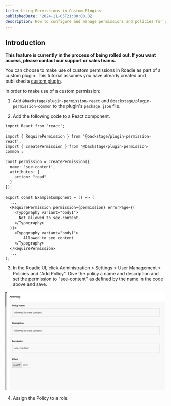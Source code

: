 ```yaml
---
title: Using Permissions in Custom Plugins
publishedDate: '2024-11-05T21:00:00.0Z'
description: How to configure and manage permissions and policies for use in Custom Plugins in Roadie.
---
```


## Introduction

**This feature is currently in the process of being rolled out. If you want access, please contact our support or sales teams.**

You can choose to make use of custom permissions in Roadie as part of a custom plugin. This tutorial assumes you have already created and published a [custom plugin](/docs/custom-plugins/overview/).

In order to make use of a custom permission:

1. Add `@backstage/plugin-permission-react` and `@backstage/plugin-permission-common` to the plugin's `package.json` file.

2. Add the following code to a React component.

```tsx
import React from 'react';
...
import { RequirePermission } from '@backstage/plugin-permission-react';
import { createPermission } from '@backstage/plugin-permission-common';

const permission = createPermission({
  name: 'see-content',
  attributes: {
    action: "read"
  }
});

export const ExampleComponent = () => (
  ...
  <RequirePermission permission={permission} errorPage={(
    <Typography variant="body1">
      Not allowed to see-content.
    </Typography>
  )}>
    <Typography variant="body1">
        Allowed to see content
    </Typography>
  </RequirePermission>
  ...
);
```

3. In the Roadie UI, click Administration > Settings > User Management > Policies and "Add Policy". Give the policy a name and description and set the permission to "see-content" as defined by the name in the code above and save.

![Create policy](create-policy.png)


4. Assign the Policy to a role.
